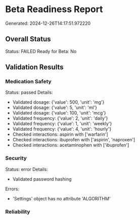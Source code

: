 # Beta Readiness Report
Generated: 2024-12-26T14:17:51.972220

## Overall Status
Status: FAILED
Ready for Beta: No

## Validation Results

### Medication Safety
Status: passed
Details:
- Validated dosage: {'value': 500, 'unit': 'mg'}
- Validated dosage: {'value': 5, 'unit': 'ml'}
- Validated dosage: {'value': 100, 'unit': 'mcg'}
- Validated frequency: {'value': 2, 'unit': 'daily'}
- Validated frequency: {'value': 1, 'unit': 'weekly'}
- Validated frequency: {'value': 4, 'unit': 'hourly'}
- Checked interactions: aspirin with ['warfarin']
- Checked interactions: ibuprofen with ['aspirin', 'naproxen']
- Checked interactions: acetaminophen with ['ibuprofen']

### Security
Status: error
Details:
- Validated password hashing

Errors:
- 'Settings' object has no attribute 'ALGORITHM'

### Reliability
